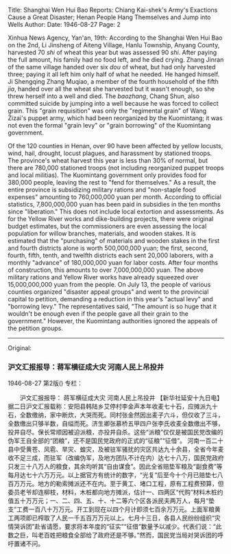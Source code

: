 Title: Shanghai Wen Hui Bao Reports: Chiang Kai-shek's Army's Exactions Cause a Great Disaster; Henan People Hang Themselves and Jump into Wells
Author:
Date: 1946-08-27
Page: 2

Xinhua News Agency, Yan'an, 19th: According to the Shanghai Wen Hui Bao on the 2nd, Li Jinsheng of Aiteng Village, Hanlu Township, Anyang County, harvested 70 *shi* of wheat this year but was assessed 90 *shi*. After paying the full amount, his family had no food left, and he died crying. Zhang Jinran of the same village handed over six *dou* of wheat, but had only harvested three; paying it all left him only half of what he needed. He hanged himself. Ji Shengqing Zhang Muqiao, a member of the fourth household of the fifth *jia*, handed over all the wheat she harvested but it wasn't enough, so she threw herself into a well and died. The *baozhang*, Chang Shun, also committed suicide by jumping into a well because he was forced to collect grain. This "grain requisition" was only the "regimental grain" of Wang Zizai's puppet army, which had been reorganized by the Kuomintang; it was not even the formal "grain levy" or "grain borrowing" of the Kuomintang government.

Of the 120 counties in Henan, over 90 have been affected by yellow locusts, wind, hail, drought, locust plagues, and harassment by stationed troops. The province's wheat harvest this year is less than 30% of normal, but there are 780,000 stationed troops (not including reorganized puppet troops and local militias). The Kuomintang government only provides food for 380,000 people, leaving the rest to "fend for themselves." As a result, the entire province is subsidizing military rations and "non-staple food expenses" amounting to 760,000,000 yuan per month. According to official statistics, 7,800,000,000 yuan has been paid in subsidies in the ten months since "liberation." This does not include local extortion and assessments. As for the Yellow River works and dike-building projects, there were original budget estimates, but the commissioners are even assessing the local population for willow branches, materials, and wooden stakes. It is estimated that the "purchasing" of materials and wooden stakes in the first and fourth districts alone is worth 500,000,000 yuan; the first, second, fourth, fifth, tenth, and twelfth districts each sent 20,000 laborers, with a monthly "advance" of 180,000,000 yuan for labor costs. After four months of construction, this amounts to over 7,000,000,000 yuan. The above military rations and Yellow River works have already squeezed over 15,000,000,000 yuan from the people. On July 13, the people of various counties organized "disaster appeal groups" and went to the provincial capital to petition, demanding a reduction in this year's "actual levy" and "borrowing levy." The representatives said, "The amount is so huge that it wouldn't be enough even if the people gave all their grain to the government." However, the Kuomintang authorities ignored the appeals of the petition groups.



<hr /> 

Original: 


### 沪文汇报报导：蒋军横征成大灾  河南人民上吊投井

1946-08-27
第2版()
专栏：

　　沪文汇报报导：
    蒋军横征成大灾
    河南人民上吊投井
    【新华社延安十九日电】据二日沪文汇报载称：安阳县韩陆乡艾停村李金声本年收麦七十石，应摊派九十石，全数缴纳，家中断炊，大哭而死。同村张金然因出麦子六斗，但仅收了三斗，全数缴出只够半数，自缢而死。济生卿张慕桥五甲四户张李氏收麦全数缴出不够，投井自尽。保长常顺因被迫派粮，亦投井自杀。这些“派粮”仅仅是被国民党改编的伪军王自全部的“团粮”，还不是国民党政府的正式的“征粮”“征借”。
    河南一百二十县中受黄苍、风雹、旱灾、蝗灾，及被驻军骚扰的灾区共达九十余县，全省今年麦收不足三成，而驻军（改编伪军，及地方团队不计在内）达七十八万，国民党政府只发三十八万人的粮食，其余均听其“自由谋食”。因此全省赔垫军粮及“副食费”等每月达七十六万万元。以上据官方有统计的数字，“光复”后至今十个月已赔垫七八百万万元。地方的勒索摊派还不在内。至于黄工、堵口工程，原有工程费预算，但委员老爷却连柳枝，材料，木桩都向地方摊派，估计一、四两区“代购”材料木桩约值五十万万元；一、二、四、五、十、十二等六个区各派民夫两万人，每月“垫支”工费一百八十万万元。开工到现在以四个月计即须七百余万万元。上面军粮黄工两项即已榨取了人民一千五百万万元以上。七月十三日，各县人民纷纷组织“灾情哭诉团”赴省请愿，要求将本年度的“征实”“征借”数量予以减少。代表们说：“此数之巨，叫老百姓把粮食全部给了政府还是不够。”然而，国民党当局对哭诉团的呼吁置诸不问。
